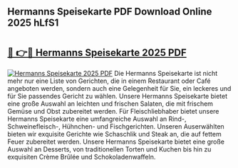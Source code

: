 ## Hermanns Speisekarte PDF Download Online 2025 hLfS1

# <h2><a href="http://gc9gky.nevu.top/?p=Hermanns+Speisekarte">🔗 👉🔴 Hermanns Speisekarte 2025 PDF</a></h2>

[![Hermanns Speisekarte 2025 PDF](https://i.imgur.com/dBaPXMq.png)](http://gc9gky.nevu.top/?p=Hermanns+Speisekarte)
Die Hermanns Speisekarte ist nicht mehr nur eine Liste von Gerichten, die in einem Restaurant oder Café angeboten werden, sondern auch eine Gelegenheit für Sie, ein leckeres und für Sie passendes Gericht zu wählen. Unsere Hermanns Speisekarte bietet eine große Auswahl an leichten und frischen Salaten, die mit frischem Gemüse und Obst zubereitet werden. Für Fleischliebhaber bietet unsere Hermanns Speisekarte eine umfangreiche Auswahl an Rind-, Schweinefleisch-, Hühnchen- und Fischgerichten. Unseren Auserwählten bieten wir exquisite Gerichte wie Schaschlik und Steak an, die auf fettem Feuer zubereitet werden. Unsere Hermanns Speisekarte bietet eine große Auswahl an Desserts, von traditionellen Torten und Kuchen bis hin zu exquisiten Crème Brûlée und Schokoladenwaffeln.
